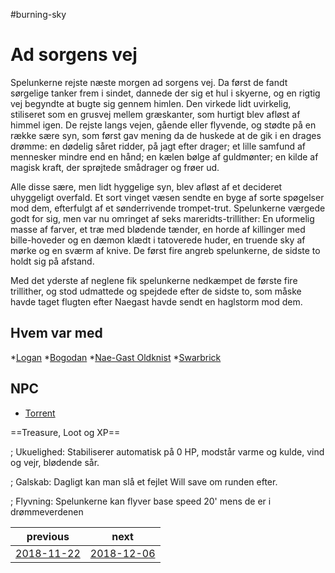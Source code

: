#burning-sky

# Ad sorgens vej 

Spelunkerne rejste næste morgen ad sorgens vej. Da først de fandt sørgelige tanker frem i sindet, dannede der sig et hul i skyerne, og en rigtig vej begyndte at bugte sig gennem himlen. Den virkede lidt uvirkelig, stiliseret som en grusvej mellem græskanter, som hurtigt blev afløst af himmel igen. De rejste langs vejen, gående eller flyvende, og stødte på en række sære syn, som først gav mening da de huskede at de gik i en drages drømme: en dødelig såret ridder, på jagt efter drager; et lille samfund af mennesker mindre end en hånd; en kælen bølge af guldmønter; en kilde af magisk kraft, der sprøjtede smådrager og frøer ud. 

Alle disse sære, men lidt hyggelige syn, blev afløst af et decideret uhyggeligt overfald. Et sort vinget væsen sendte en byge af sorte spøgelser mod dem, efterfulgt af et sønderrivende trompet-trut. Spelunkerne værgede godt for sig, men var nu omringet af seks mareridts-trillither: En uformelig masse af farver, et træ med blødende tænder, en horde af killinger med bille-hoveder og en dæmon klædt i tatoverede huder, en truende sky af mørke og en sværm af knive. De først fire angreb spelunkerne, de sidste to holdt sig på afstand.

Med det yderste af neglene fik spelunkerne nedkæmpet de første fire trillither, og stod udmattede og spejdede efter de sidste to, som måske havde taget flugten efter Naegast havde sendt en haglstorm mod dem. 

## Hvem var med
*[Logan](./Logan.md)
*[Bogodan](./Bogodan.md)
*[Nae-Gast Oldknist](./Nae-Gast%20Oldknist.md)
*[Swarbrick](./Swarbrick%20Everwood.md)

## NPC
* [Torrent](./Torrent.md)

==Treasure, Loot og XP==



; Ukuelighed: Stabiliserer automatisk på 0 HP, modstår varme og kulde, vind og vejr, blødende sår.

; Galskab: Dagligt kan man slå et fejlet Will save om runden efter.

; Flyvning: Spelunkerne kan flyver base speed 20' mens de er i drømmeverdenen

| previous | next |
| --- | --- |
| [2018-11-22](./2018-11-22.md) | [2018-12-06](./2018-12-06.md) |
